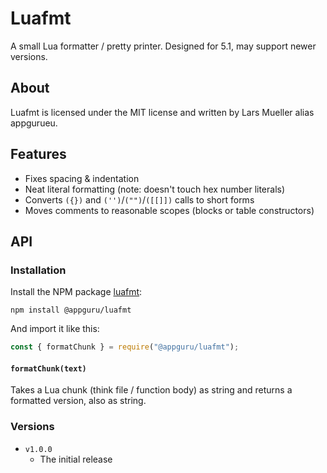 # Luafmt

A small Lua formatter / pretty printer. Designed for 5.1, may support newer versions.

## About

Luafmt is licensed under the MIT license and written by Lars Mueller alias appgurueu.

## Features

* Fixes spacing & indentation
* Neat literal formatting (note: doesn't touch hex number literals)
* Converts `({})` and `('')`/`("")`/`([[]])` calls to short forms
* Moves comments to reasonable scopes (blocks or table constructors)

## API

### Installation

Install the NPM package [luafmt](https://npmjs.com/packages/appguru/luafmt):

```
npm install @appguru/luafmt
```

And import it like this:

```javascript
const { formatChunk } = require("@appguru/luafmt");
```

#### `formatChunk(text)`

Takes a Lua chunk (think file / function body) as string and returns a formatted version, also as string.

### Versions

* `v1.0.0`
  * The initial release